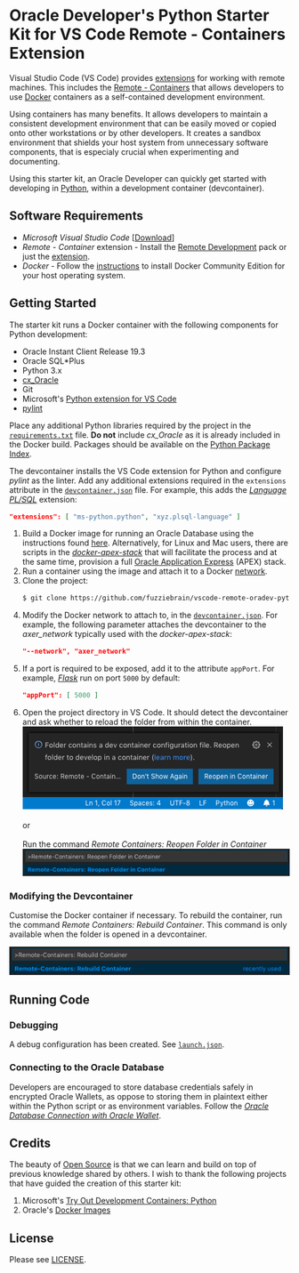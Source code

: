 # Oracle Developer's Python Starter Kit for VS Code Remote - Containers Extension

Visual Studio Code (VS Code) provides [extensions](https://code.visualstudio.com/docs/editor/extension-gallery) for working with remote machines. This includes the [Remote - Containers](https://marketplace.visualstudio.com/items?itemName=ms-vscode-remote.remote-containers) that allows developers to use [Docker](https://www.docker.com/) containers as a self-contained development environment.

Using containers has many benefits. It allows developers to maintain a consistent development environment that can be easily moved or copied onto other workstations or by other developers. It creates a sandbox environment that shields your host system from unnecessary software components, that is especialy crucial when experimenting and documenting.

Using this starter kit, an Oracle Developer can quickly get started with developing in [Python](https://www.python.org/), within a development container (devcontainer).

## Software Requirements

* *Microsoft Visual Studio Code* [[Download](https://code.visualstudio.com/)]
* *Remote - Container* extension - Install the [Remote Development](https://marketplace.visualstudio.com/items?itemName=ms-vscode-remote.vscode-remote-extensionpack) pack or just the [extension](https://marketplace.visualstudio.com/items?itemName=ms-vscode-remote.remote-containers).
* *Docker* - Follow the [instructions](https://docs.docker.com/install/) to install Docker Community Edition for your host operating system. 

## Getting Started

The starter kit runs a Docker container with the following components for Python development:

* Oracle Instant Client Release 19.3
* Oracle SQL*Plus
* Python 3.x
* [cx_Oracle](https://oracle.github.io/python-cx_Oracle/)
* Git
* Microsoft's [Python extension for VS Code](https://marketplace.visualstudio.com/items?itemName=ms-python.python)
* [pylint](https://www.pylint.org/)

Place any additional Python libraries required by the project in the [`requirements.txt`](requirements.txt) file. **Do not** include *cx_Oracle* as it is already included in the Docker build. Packages should be available on the [Python Package Index](https://pypi.org/).

The devcontainer installs the VS Code extension for Python and configure *pylint* as the linter. Add any additional extensions required in the `extensions` attribute in the [`devcontainer.json`](.devcontainer/devcontainer.json) file. For example, this adds the [*Language PL/SQL*](https://marketplace.visualstudio.com/items?itemName=xyz.plsql-language) extension:

```json
"extensions": [ "ms-python.python", "xyz.plsql-language" ]
```

1. Build a Docker image for running an Oracle Database using the instructions found [here](https://github.com/oracle/docker-images/blob/master/OracleDatabase/SingleInstance/README.md). Alternatively, for Linux and Mac users, there are scripts in the *[docker-apex-stack](https://github.com/fuzziebrain/docker-apex-stack)* that will facilitate the process and at the same time, provision a full [Oracle Application Express](https://apex.oracle.com) (APEX) stack.
1. Run a container using the image and attach it to a Docker [network](https://docs.docker.com/engine/reference/commandline/network/).
1. Clone the project:
    ```bash
    $ git clone https://github.com/fuzziebrain/vscode-remote-oradev-python.git
    ```
1. Modify the Docker network to attach to, in the [`devcontainer.json`](.devcontainer/devcontainer.json). For example, the following parameter attaches the devcontainer to the *axer_network* typically used with the *docker-apex-stack*:
    ```json
    "--network", "axer_network"
    ```
1. If a port is required to be exposed, add it to the attribute `appPort`. For example, *[Flask](https://flask.palletsprojects.com)* run on port `5000` by default:
    ```json
    "appPort": [ 5000 ]
    ```
1. Open the project directory in VS Code. It should detect the devcontainer and ask whether to reload the folder from within the container.<br>
    ![Reopen in Container](docs/assets/img/reopen-in-container.png)<br>
    <br>
    or<br> 
    <br>
    Run the command *Remote Containers: Reopen Folder in Container*<br>
    ![Reopen in Container](docs/assets/img/command-reopen-in-container.png)

### Modifying the Devcontainer

Customise the Docker container if necessary. To rebuild the container, run the command *Remote Containers: Rebuild Container*. This command is only available when the folder is opened in a devcontainer.

![Rebuild Container](docs/assets/img/command-rebuild-container.png)

## Running Code

### Debugging

A debug configuration has been created. See [`launch.json`](.vscode/launch.json).

### Connecting to the Oracle Database

Developers are encouraged to store database credentials safely in encrypted Oracle Wallets, as oppose to storing them in plaintext either within the Python script or as environment variables. Follow the [*Oracle Database Connection with Oracle Wallet*](docs/oracle-database-connection-wtih-oracle-wallet.md).

## Credits

The beauty of [Open Source](https://opensource.org/) is that we can learn and build on top of previous knowledge shared by others. I wish to thank the following projects that have guided the creation of this starter kit:

1. Microsoft's [Try Out Development Containers: Python](https://github.com/microsoft/vscode-remote-try-python)
1. Oracle's [Docker Images](https://github.com/oracle/docker-images)

## License

Please see [LICENSE](LICENSE).
